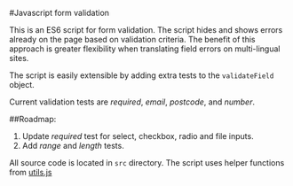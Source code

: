 #Javascript form validation

This is an ES6 script for form validation. The script hides and shows errors already on the page based on validation criteria. The benefit of this approach is greater flexibility when translating field errors on multi-lingual sites.

The script is easily extensible by adding extra tests to the `validateField` object.

Current validation tests are *required*, *email*, *postcode*, and *number*.

##Roadmap:

1. Update *required* test for select, checkbox, radio and file inputs.
2. Add *range* and *length* tests.

All source code is located in `src` directory. The script uses helper functions from [utils.js](https://github.com/gethyn1/utils.js)